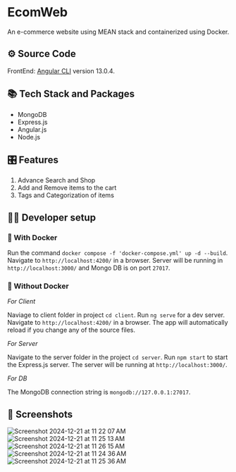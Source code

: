 # EcomWeb

An e-commerce website using MEAN stack and containerized using Docker.

## ⚙️ Source Code

FrontEnd: [Angular CLI](https://github.com/angular/angular-cli) version 13.0.4.

## 📚 Tech Stack and Packages

* MongoDB
* Express.js
* Angular.js
* Node.js


## 🎛️ Features

1. Advance Search and Shop
2. Add and Remove items to the cart
3. Tags and Categorization of items

## 🧑‍💻 Developer setup

### 🐳 With Docker

Run the command `docker compose -f 'docker-compose.yml' up -d --build`. Navigate to `http://localhost:4200/` in a browser. Server will be running in `http://localhost:3000/` and Mongo DB is on port `27017`.

### 🎣 Without Docker

*For Client* 

Naviage to client folder in project `cd client`.
Run `ng serve` for a dev server. Navigate to `http://localhost:4200/` in a browser. The app will automatically reload if you change any of the source files.

*For Server*

Navigate to the server folder in the project `cd server`.
Run `npm start` to start the Express.js server. The server will be running at `http://localhost:3000/`.

*For DB*

The MongoDB connection string is `mongodb://127.0.0.1:27017`.

## 📸 Screenshots

![Screenshot 2024-12-21 at 11 22 07 AM](https://github.com/user-attachments/assets/eb4b8ac7-447e-4a4c-8884-8cc855de6d71)
![Screenshot 2024-12-21 at 11 25 13 AM](https://github.com/user-attachments/assets/6e16596f-f69b-4340-8704-c21ad0174f76)
![Screenshot 2024-12-21 at 11 26 15 AM](https://github.com/user-attachments/assets/9603753c-d7f9-4cc2-9286-c2bf7dd73843)
![Screenshot 2024-12-21 at 11 24 36 AM](https://github.com/user-attachments/assets/a5e0c382-0a8f-467d-98a9-21fa046b8138)
![Screenshot 2024-12-21 at 11 25 36 AM](https://github.com/user-attachments/assets/65bb669a-e415-4172-8c6b-360c72794fb9)
